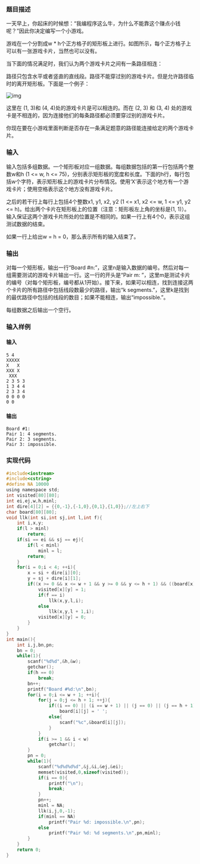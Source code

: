 
### 题目描述

一天早上，你起床的时候想：“我编程序这么牛，为什么不能靠这个赚点小钱呢？”因此你决定编写一个小游戏。

游戏在一个分割成w * h个正方格子的矩形板上进行。如图所示，每个正方格子上可以有一张游戏卡片，当然也可以没有。

当下面的情况满足时，我们认为两个游戏卡片之间有一条路径相连：

路径只包含水平或者竖直的直线段。路径不能穿过别的游戏卡片。但是允许路径临时的离开矩形板。下面是一个例子：

![img](./Figures/202303102341.jpg)

这里在 (1, 3)和 (4, 4)处的游戏卡片是可以相连的。而在 (2, 3) 和 (3, 4) 处的游戏卡是不相连的，因为连接他们的每条路径都必须要穿过别的游戏卡片。

你现在要在小游戏里面判断是否存在一条满足题意的路径能连接给定的两个游戏卡片。

### 输入

输入包括多组数据。一个矩形板对应一组数据。每组数据包括的第一行包括两个整数w和h (1 <= w, h <= 75)，分别表示矩形板的宽度和长度。下面的h行，每行包括w个字符，表示矩形板上的游戏卡片分布情况。使用‘X’表示这个地方有一个游戏卡片；使用空格表示这个地方没有游戏卡片。

之后的若干行上每行上包括4个整数x1, y1, x2, y2 (1 <= x1, x2 <= w, 1 <= y1, y2 <= h)。给出两个卡片在矩形板上的位置（注意：矩形板左上角的坐标是(1, 1)）。输入保证这两个游戏卡片所处的位置是不相同的。如果一行上有4个0，表示这组测试数据的结束。

如果一行上给出w = h = 0，那么表示所有的输入结束了。

### 输出

对每一个矩形板，输出一行“Board #n:”，这里n是输入数据的编号。然后对每一组需要测试的游戏卡片输出一行。这一行的开头是“Pair m: ”，这里m是测试卡片的编号（对每个矩形板，编号都从1开始）。接下来，如果可以相连，找到连接这两个卡片的所有路径中包括线段数最少的路径，输出“k segments.”，这里k是找到的最优路径中包括的线段的数目；如果不能相连，输出“impossible.”。

每组数据之后输出一个空行。

### 输入样例

#### 输入

```
5 4
XXXXX
X   X
XXX X
 XXX 
2 3 5 3
1 3 4 4
2 3 3 4
0 0 0 0
0 0
```

#### 输出

```
Board #1:
Pair 1: 4 segments.
Pair 2: 3 segments.
Pair 3: impossible.
```

### 实现代码

```c
#include<iostream>
#include<cstring>
#define NA 10000
using namespace std;
int visited[80][80];
int ei,ej,w,h,minl;
int dire[4][2] = {{0,-1},{-1,0},{0,1},{1,0}};//左上右下 
char board[80][80];
void llk(int si,int sj,int l,int f){
	int i,x,y;
	if(l > minl)
		return;
	if(si == ei && sj == ej){
		if(l < minl)
			minl = l;
		return;
	}
	for(i = 0;i < 4; ++i){
		x = si + dire[i][0];
		y = sj + dire[i][1];
		if((x >= 0 && x <= w + 1 && y >= 0 && y <= h + 1) && ((board[x][y] == ' ' && visited[x][y] == 0) || (board[x][y] == 'X' && x == ei && y == ej))){
			visited[x][y] = 1;
			if(f == i)
				llk(x,y,l,i);
			else
				llk(x,y,l + 1,i);
			visited[x][y] = 0;
		}
	}
}
int main(){
	int i,j,bn,pn;
	bn = 0;
	while(1){
		scanf("%d%d",&h,&w);
		getchar();
		if(h == 0)
			break;
		bn++;
		printf("Board #%d:\n",bn);
		for(i = 0;i <= w + 1; ++i){
			for(j = 0;j <= h + 1; ++j){
				if((i == 0) || (i == w + 1) || (j == 0) || (j == h + 1))
					board[i][j] = ' ';
				else{
					scanf("%c",&board[i][j]);
				}
			}
			if(i >= 1 && i < w)
				getchar();
		}
		pn = 0;
		while(1){
			scanf("%d%d%d%d",&j,&i,&ej,&ei);
			memset(visited,0,sizeof(visited));
			if(i == 0){
				printf("\n");
				break;	
			}
			pn++;
			minl = NA;
			llk(i,j,0,-1);
			if(minl == NA)
				printf("Pair %d: impossible.\n",pn);
			else
				printf("Pair %d: %d segments.\n",pn,minl);
		}
	}
	return 0;
} 
```